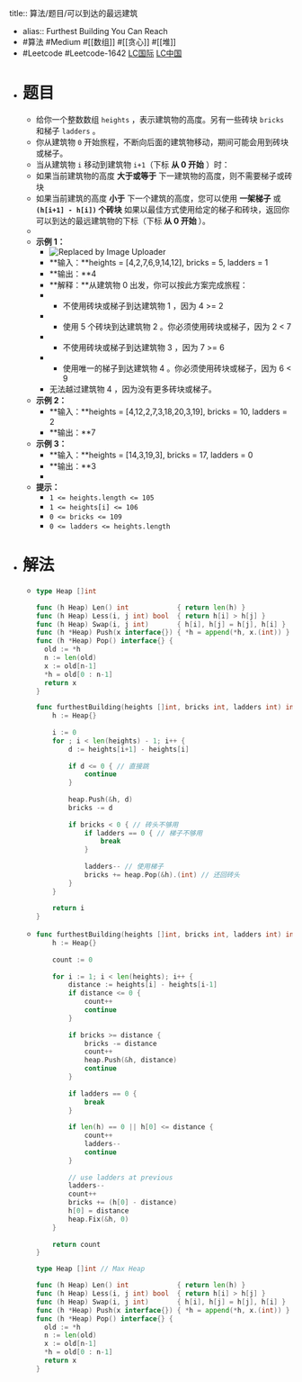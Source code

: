 title:: 算法/题目/可以到达的最远建筑

- alias:: Furthest Building You Can Reach
- #算法 #Medium #[[数组]] #[[贪心]] #[[堆]]
- #Leetcode #Leetcode-1642 [LC国际](https://leetcode.com/problems/furthest-building-you-can-reach/) [LC中国](https://leetcode-cn.com/problems/furthest-building-you-can-reach/)
- # 题目
	- 给你一个整数数组 `heights` ，表示建筑物的高度。另有一些砖块 `bricks` 和梯子 `ladders` 。
	- 你从建筑物 `0` 开始旅程，不断向后面的建筑物移动，期间可能会用到砖块或梯子。
	- 当从建筑物 `i` 移动到建筑物 `i+1`（下标 **从 0 开始** ）时：
	- 如果当前建筑物的高度 **大于或等于** 下一建筑物的高度，则不需要梯子或砖块
	- 如果当前建筑的高度 **小于** 下一个建筑的高度，您可以使用 **一架梯子** 或 **`(h[i+1] - h[i])` 个砖块**
	  	如果以最佳方式使用给定的梯子和砖块，返回你可以到达的最远建筑物的下标（下标<strong> 从 0 开始 </strong>）。
	-
	- **示例 1：**
		- ![Replaced by Image Uploader](https://vip2.loli.io/2022/08/09/qEkfVmLlB3iHjTD.gif)
		- **输入：**heights = [4,2,7,6,9,14,12], bricks = 5, ladders = 1
		- **输出：**4
		- **解释：**从建筑物 0 出发，你可以按此方案完成旅程：
		- - 不使用砖块或梯子到达建筑物 1 ，因为 4 >= 2
		- - 使用 5 个砖块到达建筑物 2 。你必须使用砖块或梯子，因为 2 < 7
		- - 不使用砖块或梯子到达建筑物 3 ，因为 7 >= 6
		- - 使用唯一的梯子到达建筑物 4 。你必须使用砖块或梯子，因为 6 < 9
		- 无法越过建筑物 4 ，因为没有更多砖块或梯子。
	- **示例 2：**
		- **输入：**heights = [4,12,2,7,3,18,20,3,19], bricks = 10, ladders = 2
		- **输出：**7
	- **示例 3：**
		- **输入：**heights = [14,3,19,3], bricks = 17, ladders = 0
		- **输出：**3
		-
	- **提示：**
		- `1 <= heights.length <= 105`
		- `1 <= heights[i] <= 106`
		- `0 <= bricks <= 109`
		- `0 <= ladders <= heights.length`
- # 解法
	- ```go
	  type Heap []int
	  
	  func (h Heap) Len() int            { return len(h) }
	  func (h Heap) Less(i, j int) bool  { return h[i] > h[j] }
	  func (h Heap) Swap(i, j int)       { h[i], h[j] = h[j], h[i] }
	  func (h *Heap) Push(x interface{}) { *h = append(*h, x.(int)) }
	  func (h *Heap) Pop() interface{} {
	  	old := *h
	  	n := len(old)
	  	x := old[n-1]
	  	*h = old[0 : n-1]
	  	return x
	  }
	  
	  func furthestBuilding(heights []int, bricks int, ladders int) int {
	      h := Heap{}
	      
	      i := 0
	      for ; i < len(heights) - 1; i++ {
	          d := heights[i+1] - heights[i]
	          
	          if d <= 0 { // 直接跳
	              continue
	          }
	          
	          heap.Push(&h, d)
	          bricks -= d
	          
	          if bricks < 0 { // 砖头不够用
	              if ladders == 0 { // 梯子不够用
	                  break
	              }
	              
	              ladders-- // 使用梯子
	              bricks += heap.Pop(&h).(int) // 还回砖头
	          }        
	      }
	      
	      return i
	  }
	  ```
	- ```go
	  func furthestBuilding(heights []int, bricks int, ladders int) int {
	      h := Heap{}
	      
	      count := 0
	      
	      for i := 1; i < len(heights); i++ {
	          distance := heights[i] - heights[i-1]
	          if distance <= 0 {
	              count++
	              continue
	          }
	          
	          if bricks >= distance {
	              bricks -= distance
	              count++
	              heap.Push(&h, distance)
	              continue
	          }
	          
	          if ladders == 0 {
	              break
	          }
	          
	          if len(h) == 0 || h[0] <= distance {
	              count++
	              ladders--
	              continue
	          }
	          
	          // use ladders at previous
	          ladders--
	          count++
	          bricks += (h[0] - distance)
	          h[0] = distance
	          heap.Fix(&h, 0)
	      }
	      
	      return count
	  }
	  
	  type Heap []int // Max Heap
	  
	  func (h Heap) Len() int            { return len(h) }
	  func (h Heap) Less(i, j int) bool  { return h[i] > h[j] }
	  func (h Heap) Swap(i, j int)       { h[i], h[j] = h[j], h[i] }
	  func (h *Heap) Push(x interface{}) { *h = append(*h, x.(int)) }
	  func (h *Heap) Pop() interface{} {
	  	old := *h
	  	n := len(old)
	  	x := old[n-1]
	  	*h = old[0 : n-1]
	  	return x
	  }
	  ```